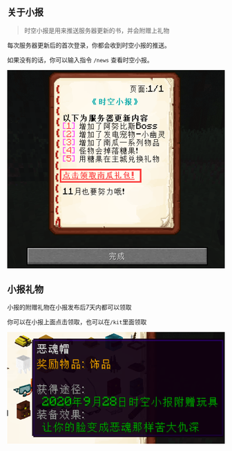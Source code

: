 ## 关于小报

> 时空小报是用来推送服务器更新的书，并会附赠上礼物

每次服务器更新后的首次登录，你都会收到时空小报的推送。

如果没有的话，你可以输入指令 `/news` 查看时空小报。

![时空小报](pics/news.png)

## 小报礼物

小报的附赠礼物在小报发布后7天内都可以领取

你可以在小报上面点击领取，也可以在`/kit`里面领取

![时空小报纪念礼品](pics/gift.png)